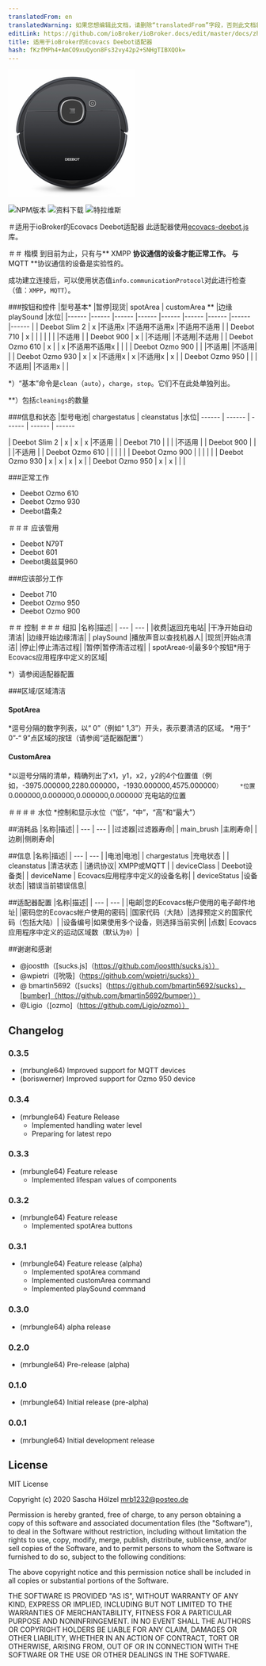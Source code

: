```yaml
---
translatedFrom: en
translatedWarning: 如果您想编辑此文档，请删除“translatedFrom”字段，否则此文档将再次自动翻译
editLink: https://github.com/ioBroker/ioBroker.docs/edit/master/docs/zh-cn/adapterref/iobroker.ecovacs-deebot/README.md
title: 适用于ioBroker的Ecovacs Deebot适配器
hash: fKzfMPh4+AmCO9xuQyon8Fs32vy42p2+SNHgTIBXQOk=
---
```

![商标](../../../en/adapterref/iobroker.ecovacs-deebot/admin/ecovacs-deebot.png)

![NPM版本](http://img.shields.io/npm/v/iobroker.ecovacs-deebot.svg)
![资料下载](https://img.shields.io/npm/dm/iobroker.ecovacs-deebot.svg)
![特拉维斯](https://travis-ci.org/mrbungle64/ioBroker.ecovacs-deebot.svg?branch=master)

＃适用于ioBroker的Ecovacs Deebot适配器
此适配器使用[ecovacs-deebot.js](https://github.com/mrbungle64/ecovacs-deebot.js)库。

＃＃ 楷模
到目前为止，只有与** XMPP **协议通信的设备才能正常工作。
与** MQTT **协议通信的设备是实验性的。

成功建立连接后，可以使用状态值`info.communicationProtocol`对此进行检查（值：`XMPP`，`MQTT`）。

###按钮和控件
|型号基本* |暂停|现货| spotArea | customArea ** |边缘playSound |水位|
|------ |------ |------ |------ |------ |------ |------ |------ |------ |
| Deebot Slim 2 | x |不适用x |不适用不适用x |不适用不适用 |
| Deebot 710 | x | | | | | | |不适用 |
| Deebot 900 | x | |不适用| |不适用|不适用 |
| Deebot Ozmo 610 | x | | x |不适用不适用x | | |
| Deebot Ozmo 900 | | |不适用| |不适用| |
| Deebot Ozmo 930 | x | x |不适用x | x |不适用x | x |
| Deebot Ozmo 950 | | |不适用| |不适用x | |

*）“基本”命令是`clean`（`auto`），`charge`，`stop`。它们不在此处单独列出。

**）包括`cleanings`的数量

###信息和状态
|型号电池| chargestatus | cleanstatus |水位| ------ | ------ | ------ | ------ | ------

| Deebot Slim 2 | x | x | x |不适用 |
| Deebot 710 | | | |不适用 |
| Deebot 900 | | | |不适用 |
| Deebot Ozmo 610 | | | | |
| Deebot Ozmo 900 | | | | |
| Deebot Ozmo 930 | x | x | x | x |
| Deebot Ozmo 950 | x | x | | |

###正常工作
* Deebot Ozmo 610
* Deebot Ozmo 930
* Deebot苗条2

＃＃＃ 应该管用
* Deebot N79T
* Deebot 601
* Deebot奥兹莫960

###应该部分工作
* Deebot 710
* Deebot Ozmo 950
* Deebot Ozmo 900

＃＃ 控制
＃＃＃ 纽扣
|名称|描述|
| --- | --- |
|收费|返回充电站|
|干净开始自动清洁|
|边缘开始边缘清洁|
| playSound |播放声音以查找机器人|
|现货|开始点清洁|
|停止|停止清洁过程|
|暂停|暂停清洁过程|
| spotArea`0`-`9`|最多9个按钮*用于Ecovacs应用程序中定义的区域|

*）请参阅适配器配置

###区域/区域清洁
#### SpotArea
*逗号分隔的数字列表，以“ 0”（例如“ 1,3”）开头，表示要清洁的区域。
*用于“ 0”-“ 9”点区域的按钮（请参阅“适配器配置”）

#### CustomArea
*以逗号分隔的清单，精确列出了x1，y1，x2，y2的4个位置值（例如，-3975.000000,2280.000000，-1930.000000,4575.000000`）
    *位置`0.000000,0.000000,0.000000,0.000000`充电站的位置

＃＃＃＃ 水位
*控制和显示水位（“低”，“中”，“高”和“最大”）

##消耗品
|名称|描述|
| --- | --- |
|过滤器|过滤器寿命|
| main_brush |主刷寿命|
|边刷|侧刷寿命|

##信息
|名称|描述|
| --- | --- |
|电池|电池|
| chargestatus |充电状态 |
| cleanstatus |清洁状态 |
|通讯协议| XMPP或MQTT |
| deviceClass | Deebot设备类|
| deviceName | Ecovacs应用程序中定义的设备名称|
| deviceStatus |设备状态|
|错误当前错误信息|

##适配器配置
|名称|描述|
| --- | --- |
|电邮|您的Ecovacs帐户使用的电子邮件地址|
|密码您的Ecovacs帐户使用的密码|
|国家代码（大陆）|选择预定义的国家代码（包括大陆）|
|设备编号|如果使用多个设备，则选择当前实例|
|点数| Ecovacs应用程序中定义的运动区域数（默认为`0`）|

##谢谢和感谢
* @joostth（[sucks.js]（https://github.com/joostth/sucks.js））
* @wpietri（[吮吸]（https://github.com/wpietri/sucks））
* @ bmartin5692（[sucks]（https://github.com/bmartin5692/sucks），[bumber]（https://github.com/bmartin5692/bumper））
* @Ligio（[ozmo]（https://github.com/Ligio/ozmo））

## Changelog

### 0.3.5
   * (mrbungle64) Improved support for MQTT devices
   * (boriswerner) Improved support for Ozmo 950 device

### 0.3.4
* (mrbungle64) Feature Release
   * Implemented handling water level
   * Preparing for latest repo

### 0.3.3
* (mrbungle64) Feature release
   * Implemented lifespan values of components
   
### 0.3.2
* (mrbungle64) Feature release
   * Implemented spotArea buttons
   
### 0.3.1
* (mrbungle64) Feature release (alpha)
   * Implemented spotArea command
   * Implemented customArea command
   * Implemented playSound command
   
### 0.3.0
* (mrbungle64) alpha release

### 0.2.0
* (mrbungle64) Pre-release (alpha)

### 0.1.0
* (mrbungle64) Initial release (pre-alpha)

### 0.0.1
* (mrbungle64) Initial development release

## License
MIT License

Copyright (c) 2020 Sascha Hölzel <mrb1232@posteo.de>

Permission is hereby granted, free of charge, to any person obtaining a copy
of this software and associated documentation files (the "Software"), to deal
in the Software without restriction, including without limitation the rights
to use, copy, modify, merge, publish, distribute, sublicense, and/or sell
copies of the Software, and to permit persons to whom the Software is
furnished to do so, subject to the following conditions:

The above copyright notice and this permission notice shall be included in all
copies or substantial portions of the Software.

THE SOFTWARE IS PROVIDED "AS IS", WITHOUT WARRANTY OF ANY KIND, EXPRESS OR
IMPLIED, INCLUDING BUT NOT LIMITED TO THE WARRANTIES OF MERCHANTABILITY,
FITNESS FOR A PARTICULAR PURPOSE AND NONINFRINGEMENT. IN NO EVENT SHALL THE
AUTHORS OR COPYRIGHT HOLDERS BE LIABLE FOR ANY CLAIM, DAMAGES OR OTHER
LIABILITY, WHETHER IN AN ACTION OF CONTRACT, TORT OR OTHERWISE, ARISING FROM,
OUT OF OR IN CONNECTION WITH THE SOFTWARE OR THE USE OR OTHER DEALINGS IN THE
SOFTWARE.